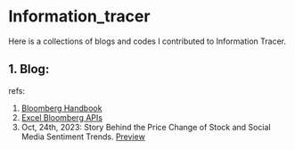 # Information_tracer
Here is a collections of blogs and codes I contributed to Information Tracer. 

## 1. Blog: 
refs: 
1. [Bloomberg Handbook](https://github.com/fahygao/Finance-related-functions/blob/main/blpapi-developers-guide-1.38.pdf)
2. [Excel Bloomberg APIs](https://github.com/fahygao/Finance-related-functions/blob/main/BQL%20for%20AIM%20(1)%20(3)%20(1).xlsx)
1. Oct, 24th, 2023: Story Behind the Price Change of Stock and Social Media Sentiment Trends. [Preview](https://htmlpreview.github.io/?https://github.com/fahygao/Information_tracer/blob/main/monitor-election-misinformation.html)
